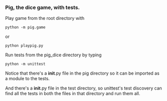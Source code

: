 ### Pig, the dice game, with tests.


Play game from the root directory with

```
python -m pig.game
```

or 

```
python playpig.py
```


Run tests from the pig_dice directory by typing

```
python -m unittest

```

Notice that there's a __init__.py file in the pig directory so it can be
imported as a module to the tests.

And there's a __init__.py file in the test directory, so unittest's test
discovery can find all the tests in both the files in that directory and
run them all.
